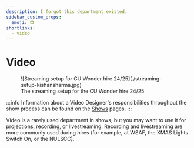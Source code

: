 ```yaml
---
description: I forgot this department existed.
sidebar_custom_props:
  emoji: 📺
shortlinks:
  - video
---
```

# Video

<figure>
![Streaming setup for CU Wonder hire 24/25](./streaming-setup-kishansharma.jpg)
<figcaption>The streaming setup for the CU Wonder hire 24/25</figcaption>
</figure>

:::info
Information about a Video Designer's responsibilities throughout the show process can be found on the
[Shows](/wiki/warwick-drama/shows) pages.
:::

Video is a rarely used department in shows, but you may want to use it for projections, recording, or livestreaming. 
Recording and livestreaming are more commonly used during hires (for example, at WSAF, the XMAS Lights Switch On, or the NULSCC).
